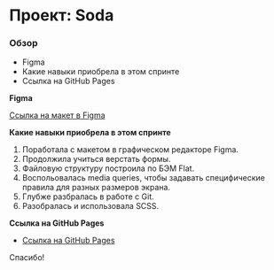 # Проект: Soda

### Обзор

* Figma
* Какие навыки приобрела в этом спринте
* Ссылка на GitHub Pages

**Figma**

[Ссылка на макет в Figma](https://www.figma.com/file/G3UWFlQmNtNs67751YiDH2/Month-of-Landings?node-id=6%3A1124)

**Какие навыки приобрела в этом спринте**

1. Поработала с макетом в графическом редакторе Figma.
2. Продолжила учиться верстать формы.
3. Файловую структуру построила по БЭМ Flat.
4. Воспольовалась media queries, чтобы задавать специфические правила для разных размеров экрана.
5. Глубже разбралась в работе с Git.
6. Разобралась и использовала SCSS.

**Ссылка на GitHub Pages**

* [Ссылка на GitHub Pages](https://krekser37.github.io/Soda/)


Спасибо!